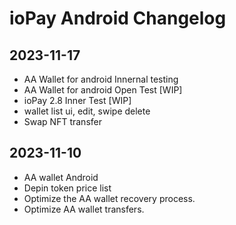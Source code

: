 # ioPay Android Changelog

## 2023-11-17
- AA Wallet for android Innernal testing
- AA Wallet for android Open Test [WIP]
- ioPay 2.8 Inner Test [WIP]
- wallet list ui, edit, swipe delete
- Swap NFT transfer



## 2023-11-10

- AA wallet Android
- Depin token price list
- Optimize the AA wallet recovery process.
- Optimize AA wallet transfers.
  
